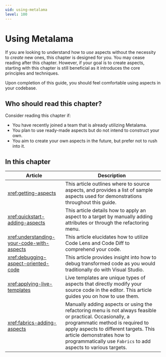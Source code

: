 ```yaml
---
uid: using-metalama
level: 100
---
```


# Using Metalama

If you are looking to understand how to _use_ aspects without the necessity to _create_ new ones, this chapter is designed for you. You may cease reading after this chapter. However, if your goal is to create aspects, starting with this chapter is still beneficial as it introduces the core principles and techniques.

Upon completion of this guide, you should feel comfortable using aspects in your codebase.

## Who should read this chapter?

Consider reading this chapter if:

* You have recently joined a team that is already utilizing Metalama.
* You plan to use ready-made aspects but do not intend to construct your own.
* You aim to create your own aspects in the future, but prefer not to rush into it.


## In this chapter

|Article | Description |
|--------|-------------|
|<xref:getting-aspects> | This article outlines where to source aspects, and provides a list of sample aspects used for demonstrations throughout this guide. |
|<xref:quickstart-adding-aspects> | This article details how to apply an aspect to a target by manually adding attributes or through the refactoring menu. |
|<xref:understanding-your-code-with-aspects>| This article elucidates how to utilize Code Lens and Code Diff to comprehend your code. |
|<xref:debugging-aspect-oriented-code> | This article provides insight into how to debug transformed code as you would traditionally do with Visual Studio. |
|<xref:applying-live-templates> | Live templates are unique types of aspects that directly modify your source code in the editor. This article guides you on how to use them. |
|<xref:fabrics-adding-aspects>| Manually adding aspects or using the refactoring menu is not always feasible or practical. Occasionally, a programmatic method is required to apply aspects to different targets. This article demonstrates how to programmatically use `Fabrics` to add aspects to various targets. |


